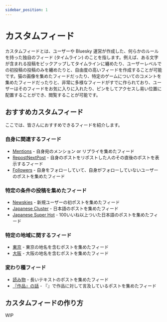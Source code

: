 ```yaml
---
sidebar_position: 1
---
```


# カスタムフィード

カスタムフィードとは、ユーザーや Bluesky 運営が作成した、何らかのルールを持った独自のフィード (タイムライン) のことを指します。例えば、ある文字が含まれる投稿をピックアップしてタイムラインに纏めたり、ユーザーレベルでの初投稿の投稿のみを纏めたりと、自由度の高いフィードを作成することが可能です。猫の画像を集めたフィードだったり、特定のゲームについてのコメントを集めたフィードだったりと、非常に多様なフィードがすでに作られており、ユーザーはそのフィードをお気に入りに入れたり、ピンをしてアクセスし易い位置に配置することができ、閲覧することが可能です。

## おすすめカスタムフィード

ここでは、皆さんにおすすめできるフィードを紹介します。

### 自身に関連するフィード

- [Mentions](https://bsky.app/profile/did:plc:wzsilnxf24ehtmmc3gssy5bu/feed/mentions) - 自身宛のメンション or リプライを集めたフィード
- [RepostNextPost](https://bsky.app/profile/did:plc:6zpjzzdzet62go7lnaoq4xog/feed/rp-next-post) - 自身のポストをリポストした人のその直後のポストを表示するフィード
- [Followers](https://bsky.app/profile/did:plc:q6gjnaw2blty4crticxkmujt/feed/my-followers) - 自身をフォローしていて、自身がフォローしていないユーザーのポストを集めたフィード

### 特定の条件の投稿を集めたフィード

- [Newskies](https://bsky.app/profile/did:plc:wzsilnxf24ehtmmc3gssy5bu/feed/newskies) - 新規ユーザーの初ポストを集めたフィード
- [Japanese Cluster](https://bsky.app/profile/did:plc:q6gjnaw2blty4crticxkmujt/feed/cl-japanese) - 日本語のポストを集めたフィード
- [Japanese Super Hot](https://bsky.app/profile/did:plc:ilxxgyz7oz7mysber4omeqrg/feed/aaahn3ic3dtyi) - 100いいね以上ついた日本語のポストを集めたフィード

### 特定の地域に関するフィード

- [東京](https://bsky.app/profile/did:plc:aajyn6qzw67cnmwf7zxzbjdy/feed/aaadiy2qrh7uc) - 東京の地名を含むポストを集めたフィード
- [大阪](https://bsky.app/profile/did:plc:riki4rywhvc3o64iv32x44rj/feed/aaaibgxm2d5gq) - 大阪の地名を含むポストを集めたフィード

### 変わり種フィード

- [読み物](https://bsky.app/profile/did:plc:r4iec5jevchs5ybljkgxhhuh/feed/aaajaxteal4su) - 長いテキストのポストを集めたフィード
- [『作品』の話](https://bsky.app/profile/did:plc:qfqade7nxgjzngi3nqelvgpn/feed/aaaiqcolglzus) - 『』で作品に対して言及しているポストを集めたフィード

## カスタムフィードの作り方

WIP
